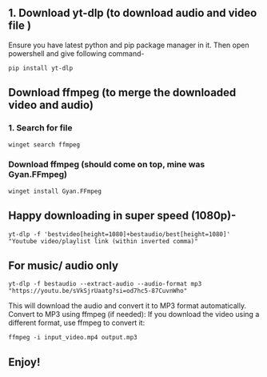 ## 1. Download yt-dlp (to download audio and video file )
Ensure you have latest python and pip package manager in it.
Then open powershell and give following command-
```
pip install yt-dlp
```
## Download ffmpeg (to merge the downloaded video and audio)
### 1. Search for file
```
winget search ffmpeg
```
### Download ffmpeg (should come on top, mine was Gyan.FFmpeg)
```
winget install Gyan.FFmpeg
```
## Happy downloading in super speed (1080p)-
```
yt-dlp -f 'bestvideo[height=1080]+bestaudio/best[height=1080]' "Youtube video/playlist link (within inverted comma)"
```


## For music/ audio only
```
yt-dlp -f bestaudio --extract-audio --audio-format mp3 "https://youtu.be/sVkSjrUaatg?si=od7hc5-87CuvnWho"
```
This will download the audio and convert it to MP3 format automatically.
Convert to MP3 using ffmpeg (if needed):
If you download the video using a different format, use ffmpeg to convert it:
```
ffmpeg -i input_video.mp4 output.mp3
```


## Enjoy!
